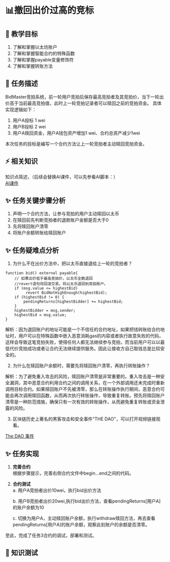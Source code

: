 # 📊撤回出价过高的竞标

## **🚧 教学目标**

1. 了解和掌握以太坊账户
2. 了解和掌握智能合约的特殊函数
3. 了解和掌握payable变量修饰符
4. 了解和掌握转账方法

## **💚 任务描述**

BidMaster竞拍系统，前一轮用户竞拍后保存最高竞拍者及其竞拍价，当下一轮出价高于当前最高竞拍值，此时上一轮竞拍记录者可以赎回之前的竞拍资金。 具体实现逻辑如下：     
1. 用户A投标 1 wei   
2. 用户B投标 2 wei
3. 用户A赎回资金，用户A钱包资产增加1 wei、合约总资产减少1wei   

本次任务的目标是编写一个合约方法让上一轮竞拍者主动赎回竞拍资金。  

## **⚡ 相关知识**
知识点简述，（后续会替换AI课件，可以先参看AI脚本：）  
[AI课件](https://docs.qq.com/sheet/DSmdHWWNoT25LTENl?tab=zlpfgb)  
   

## **✨ 任务关键步骤分析**
1. 声明一个合约方法，让参与竞拍的用户主动赎回以太币
2. 在赎回前先判断竞拍者的退款账户金额是否大于0
3. 先将赎回账户清零
4. 将账户余额转账给赎回账户

## **✨ 任务疑难点分析**
1. 为什么不在出价方法中，把以太币直接退给上一轮的竞拍者？  
```Solidity
function bid() external payable{
    // 如果出价低于最高竞拍价，以太币全数退回        
    //revert语句将回滚交易，将以太币退回到竞拍账户。 
    if (msg.value <= highestBid)
         revert BidNotHighEnough(highestBid);
    if (highestBid != 0) {
        pendingReturns[highestBidder] += highestBid;
    }
    highestBidder = msg.sender;
    highestBid = msg.value;
}
```  

解析：因为退回账户的地址可能是一个不信任的合约地址，如果把钱转账给合约地址时，用户可以在特殊函数中嵌入恶意消耗gas的内容或者执行故意失败的代码，这样会导致这笔竞拍失败，使得任何人都无法继续参与竞拍，而当前用户可以以最低代价竞拍成功或者让合约无法继续提供服务。因此让接收方自己取钱总是比较安全的。 

2. 为什么在赎回账户余额时，需要先将赎回账户清零，再执行转账操作？  
    
解析：为了避免重入攻击的风险，赎回账户清零是非常重要的。重入攻击是一种安全漏洞，其中恶意合约利用合约之间的调用关系，在一个外部调用还未完成时重新调用目标合约。如果赎回账户不先被清零，那么在转账操作执行期间，恶意合约可能会再次调用赎回函数，从而再次执行转账操作，导致重复转账。预先将赎回账户清零是一种防范措施，确保只有一次有效的转账操作，从而避免重复转账或资金泄露的风险。

3. 区块链历史上著名的黑客攻击和安全事件"THE DAO"，可以打开视频链接观看。  

[The DAO 事件](https://www.bilibili.com/video/BV1BR4y1x7AK/?spm_id_from=333.999.0.0&vd_source=50f82b34fe1761acb5f2ec3a1580603e)  
 
## **✨ 任务实现**
1. **完善合约**  
    根据步骤提示，完善右侧合约文件中begin...end之间的代码。

3. **合约测试**  
   a. 用户A竞拍者出价10wei，执行bid出价方法
   

   b. 用户B竞拍者出价20wei,执行bid出价方法，查看pendingReturns[用户A]的账户余额为10


   c. 切换为用户A，主动赎回账户余额，执行withdraw赎回方法，再去查看pendingReturns[用户A]的账户余额，观察此刻账户的余额是否清零。

   

至此，完成了任务3合约的调试，部署和测试。
## **🌸 知识测试**  